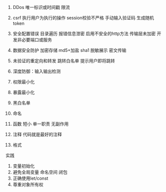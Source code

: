 1. DDos 唯一标识或时间戳 限流
2. csrf 执行用户为执行的操作 session校验不严格 手动输入验证码 生成随机token
3. 安全配置错误 目录遍历 报错信息泄密 启用不安全的http方法 传输层未加密 开发非必要端口或服务
4. 数据安全防护 加密存储 md5+加盐 sha1 脱敏展示 密文传输
5. 未验证的重定向和转发 跳转白名单 提示用户即将跳转 

1. 深度防御：输入输出检测
2. 权限最小化
3. 暴露最小化
4. 黑白名单

1. 命名
2. 函数 短小 单一职责 无副作用
3. 注释 代码就是最好的注释
4. 格式

实践
1. 变量初始化
2. 避免全局变量 命名空间 闭包
3. 正确使用let/const
4. 尊重对象所有权
